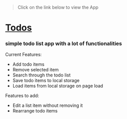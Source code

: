 > Click on the link below to view the App

# [Todos](https://dehanz13.github.io/vanilla-js-projects/todos)
### simple todo list app with a lot of functionalities

Current Features:
* Add todo items
* Remove selected item
* Search through the todo list
* Save todo items to local storage
* Load items from local storage on page load

Features to add:
* Edit a list item without removing it
* Rearrange todo items
